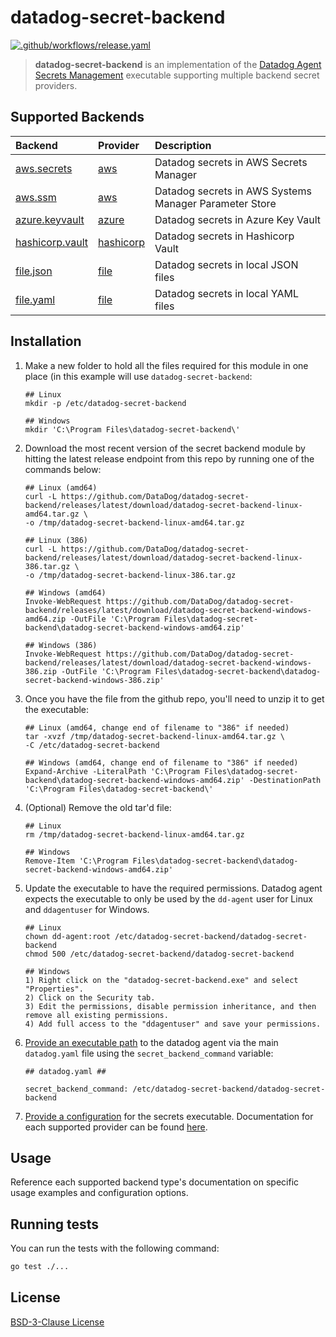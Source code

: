 # datadog-secret-backend

[![.github/workflows/release.yaml](https://github.com/DataDog/datadog-secret-backend/actions/workflows/release.yaml/badge.svg)](https://github.com/DataDog/datadog-secret-backend/actions/workflows/release.yaml)

> **datadog-secret-backend** is an implementation of the [Datadog Agent Secrets Management](https://docs.datadoghq.com/agent/guide/secrets-management/?tab=linux) executable supporting multiple backend secret providers.

## Supported Backends

| Backend | Provider | Description |
| :-- | :-- | :-- |
| [aws.secrets](docs/aws/secrets.md) | [aws](docs/aws/README.md) | Datadog secrets in AWS Secrets Manager |
| [aws.ssm](docs/aws/ssm.md) | [aws](docs/aws/README.md) | Datadog secrets in AWS Systems Manager Parameter Store |
| [azure.keyvault](docs/azure/keyvault.md) | [azure](docs/azure/README.md) | Datadog secrets in Azure Key Vault |
| [hashicorp.vault](docs/hashicorp/vault.md) | [hashicorp](docs/hashicorp/README.md) | Datadog secrets in Hashicorp Vault |
| [file.json](docs/file/json.md) | [file](docs/file/README.md) | Datadog secrets in local JSON files|
| [file.yaml](docs/file/yaml.md) | [file](docs/file/README.md) | Datadog secrets in local YAML files|

## Installation

1. Make a new folder to hold all the files required for this module in one place (in this example will use
   `datadog-secret-backend`:

    ```
    ## Linux
    mkdir -p /etc/datadog-secret-backend

    ## Windows
    mkdir 'C:\Program Files\datadog-secret-backend\'
    ```

2. Download the most recent version of the secret backend module by hitting the latest release endpoint from this repo by running one of the commands below:

    ```
    ## Linux (amd64)
    curl -L https://github.com/DataDog/datadog-secret-backend/releases/latest/download/datadog-secret-backend-linux-amd64.tar.gz \ 
    -o /tmp/datadog-secret-backend-linux-amd64.tar.gz

    ## Linux (386)
    curl -L https://github.com/DataDog/datadog-secret-backend/releases/latest/download/datadog-secret-backend-linux-386.tar.gz \ 
    -o /tmp/datadog-secret-backend-linux-386.tar.gz

    ## Windows (amd64)
    Invoke-WebRequest https://github.com/DataDog/datadog-secret-backend/releases/latest/download/datadog-secret-backend-windows-amd64.zip -OutFile 'C:\Program Files\datadog-secret-backend\datadog-secret-backend-windows-amd64.zip'

    ## Windows (386)
    Invoke-WebRequest https://github.com/DataDog/datadog-secret-backend/releases/latest/download/datadog-secret-backend-windows-386.zip -OutFile 'C:\Program Files\datadog-secret-backend\datadog-secret-backend-windows-386.zip'
    ```

3. Once you have the file from the github repo, you'll need to unzip it to get the executable:

    ```
    ## Linux (amd64, change end of filename to "386" if needed)
    tar -xvzf /tmp/datadog-secret-backend-linux-amd64.tar.gz \
    -C /etc/datadog-secret-backend

    ## Windows (amd64, change end of filename to "386" if needed)
    Expand-Archive -LiteralPath 'C:\Program Files\datadog-secret-backend\datadog-secret-backend-windows-amd64.zip' -DestinationPath 'C:\Program Files\datadog-secret-backend\'
    ```

4. (Optional) Remove the old tar'd file:

    ```
    ## Linux
    rm /tmp/datadog-secret-backend-linux-amd64.tar.gz

    ## Windows
    Remove-Item 'C:\Program Files\datadog-secret-backend\datadog-secret-backend-windows-amd64.zip'
    ```

5. Update the executable to have the required permissions. Datadog agent expects the executable to only be used by the `dd-agent` user for Linux and `ddagentuser` for Windows.

    ```
    ## Linux
    chown dd-agent:root /etc/datadog-secret-backend/datadog-secret-backend
    chmod 500 /etc/datadog-secret-backend/datadog-secret-backend

    ## Windows
    1) Right click on the "datadog-secret-backend.exe" and select "Properties".
    2) Click on the Security tab.
    3) Edit the permissions, disable permission inheritance, and then remove all existing permissions.
    4) Add full access to the "ddagentuser" and save your permissions. 
    ```

6. [Provide an executable path](https://docs.datadoghq.com/agent/configuration/secrets-management/?tab=linux#providing-an-executable) to the datadog agent via the main `datadog.yaml` file using the `secret_backend_command` variable:

    ```
    ## datadog.yaml ##

    secret_backend_command: /etc/datadog-secret-backend/datadog-secret-backend
    ```

 7. [Provide a configuration](https://github.com/DataDog/datadog-secret-backend/blob/main/datadog-secret-backend.yaml.example) for the secrets executable. Documentation for each supported provider can be found [here](https://github.com/DataDog/datadog-secret-backend/tree/main/docs).

## Usage

Reference each supported backend type's documentation on specific usage examples and configuration options.

## Running tests

You can run the tests with the following command:

```bash
go test ./...
```

## License

[BSD-3-Clause License](LICENSE)
